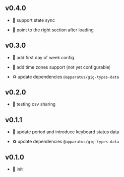 ## v0.4.0

* 🌱 support state sync

* 🐞 point to the right section after loading

## v0.3.0

* 🌱 add first day of week config

* 🌱 add time zones support (not yet configurable)

* ♻️ update dependencies `@apparatus/gig-types-data`

## v0.2.0

* 🌱 testing csv sharing

## v0.1.1

* 🐞 update period and introduce keyboard status data

* ♻️ update dependencies `@apparatus/gig-types-data`

## v0.1.0

* 🐣 init
